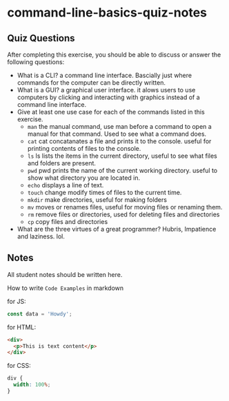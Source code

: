 # command-line-basics-quiz-notes

## Quiz Questions

After completing this exercise, you should be able to discuss or answer the following questions:

- What is a CLI?
  a command line interface. Bascially just where commands for the computer can be directly written.
- What is a GUI?
  a graphical user interface. it alows users to use computers by clicking and interacting with graphics instead of a command line interface.
- Give at least one use case for each of the commands listed in this exercise.
  - `man`
    the manual command, use man before a command to open a manual for that command. Used to see what a command does.
  - `cat`
    cat concatanates a file and prints it to the console. useful for printing contents of files to the console.
  - `ls`
    ls lists the items in the current directory, useful to see what files and folders are present.
  - `pwd`
    pwd prints the name of the current working directory. useful to show what directory you are located in.
  - `echo`
    displays a line of text.
  - `touch`
    change modify times of files to the current time.
  - `mkdir`
    make directories, useful for making folders
  - `mv`
    moves or renames files, useful for moving files or renaming them.
  - `rm`
    remove files or directories, used for deleting files and directories
  - `cp`
    copy files and directories
- What are the three virtues of a great programmer?
  Hubris, Impatience and laziness. lol.

## Notes

All student notes should be written here.

How to write `Code Examples` in markdown

for JS:

```javascript
const data = 'Howdy';
```

for HTML:

```html
<div>
  <p>This is text content</p>
</div>
```

for CSS:

```css
div {
  width: 100%;
}
```
